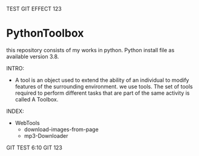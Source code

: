 TEST GIT EFFECT 123

# PythonToolbox
this repository consists of my works in python.
Python install file as available version 3.8.

INTRO:
 - A tool is an object used to extend the ability of an individual to modify features of the surrounding environment.
we use tools. The set of tools required to perform different tasks that are part of the same activity is called A Toolbox. 


INDEX:
 - WebTools
     - download-images-from-page
     - mp3-Downloader



GIT TEST 6:10
GIT 123